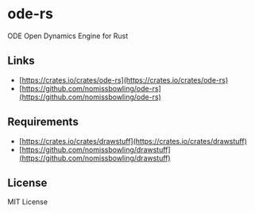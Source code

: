 ode-rs
======

ODE Open Dynamics Engine for Rust


Links
-----

- [https://crates.io/crates/ode-rs](https://crates.io/crates/ode-rs)
- [https://github.com/nomissbowling/ode-rs](https://github.com/nomissbowling/ode-rs)


Requirements
------------

- [https://crates.io/crates/drawstuff](https://crates.io/crates/drawstuff)
- [https://github.com/nomissbowling/drawstuff](https://github.com/nomissbowling/drawstuff)


License
-------

MIT License
